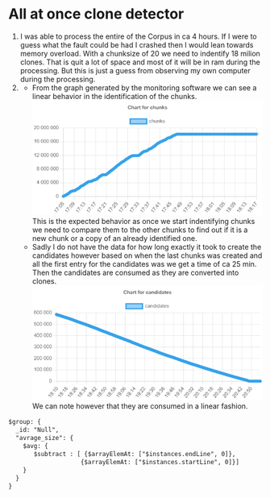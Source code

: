# All at once clone detector
1. I was able to process the entire of the Corpus in ca 4 hours. If I were to guess what the fault could be had I crashed then I would lean towards memory overload. With a chunksize of 20 we need to indentify 18 milion clones. That is quit a lot of space and most of it will be in ram during the processing. But this is just a guess from observing my own computer during the processing. 
2. 
    - From the graph generated by the monitoring software we can see a linear behavior in the identification of the chunks. ![Chunks](./Chunks.png) This is the expected behavior as once we start indentifying chunks we need to compare them to the other chunks to find out if it is a new chunk or a copy of an already identified one. 
    - Sadly I do not have the data for how long exactly it took to create the candidates however based on when the last chunks was created and all the first entry for the candidates was we get a time of ca 25 min. Then the candidates are consumed as they are converted into clones. ![Candidates](./Candidates.png) We can note however that they are consumed in a linear fashion. 

```
$group: {
  _id: "Null",
  "avrage_size": {
    $avg: {
       $subtract : [ {$arrayElemAt: ["$instances.endLine", 0]}, 
                    {$arrayElemAt: ["$instances.startLine", 0]}]
    }
  }
}
```